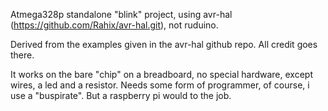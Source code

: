 Atmega328p standalone "blink" project, using avr-hal (https://github.com/Rahix/avr-hal.git), not ruduino. 

Derived from the examples given in the avr-hal github repo. All credit goes there.

It works on the bare "chip" on a breadboard, no special hardware, except wires, a led and a resistor. 
Needs some form of programmer, of course, i use a "buspirate". But a raspberry pi would to the job.

